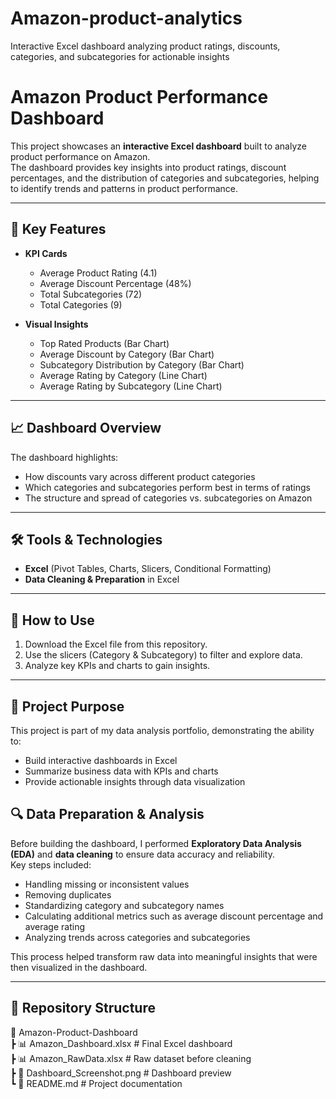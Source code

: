 # Amazon-product-analytics
Interactive Excel dashboard analyzing product ratings, discounts, categories, and subcategories for actionable insights
# Amazon Product Performance Dashboard

This project showcases an **interactive Excel dashboard** built to analyze product performance on Amazon.  
The dashboard provides key insights into product ratings, discount percentages, and the distribution of categories and subcategories, helping to identify trends and patterns in product performance.

---

## 🔑 Key Features
- **KPI Cards**  
  - Average Product Rating (4.1)  
  - Average Discount Percentage (48%)  
  - Total Subcategories (72)  
  - Total Categories (9)  

- **Visual Insights**  
  - Top Rated Products (Bar Chart)  
  - Average Discount by Category (Bar Chart)  
  - Subcategory Distribution by Category (Bar Chart)  
  - Average Rating by Category (Line Chart)  
  - Average Rating by Subcategory (Line Chart)  

---

## 📈 Dashboard Overview
The dashboard highlights:
- How discounts vary across different product categories  
- Which categories and subcategories perform best in terms of ratings  
- The structure and spread of categories vs. subcategories on Amazon  

---

## 🛠 Tools & Technologies
- **Excel** (Pivot Tables, Charts, Slicers, Conditional Formatting)  
- **Data Cleaning & Preparation** in Excel  

---

## 🚀 How to Use
1. Download the Excel file from this repository.  
2. Use the slicers (Category & Subcategory) to filter and explore data.  
3. Analyze key KPIs and charts to gain insights.  

---

## 📌 Project Purpose
This project is part of my data analysis portfolio, demonstrating the ability to:
- Build interactive dashboards in Excel  
- Summarize business data with KPIs and charts  
- Provide actionable insights through data visualization

 ## 🔍 Data Preparation & Analysis

Before building the dashboard, I performed **Exploratory Data Analysis (EDA)** and **data cleaning** to ensure data accuracy and reliability.  
Key steps included:
- Handling missing or inconsistent values  
- Removing duplicates  
- Standardizing category and subcategory names  
- Calculating additional metrics such as average discount percentage and average rating  
- Analyzing trends across categories and subcategories  

This process helped transform raw data into meaningful insights that were then visualized in the dashboard.


---

## 📂 Repository Structure
📁 Amazon-Product-Dashboard  
┣ 📊 Amazon_Dashboard.xlsx          # Final Excel dashboard  
┣ 📊 Amazon_RawData.xlsx             # Raw dataset before cleaning  
┣ 📸 Dashboard_Screenshot.png        # Dashboard preview  
┗ 📄 README.md                       # Project documentation  


